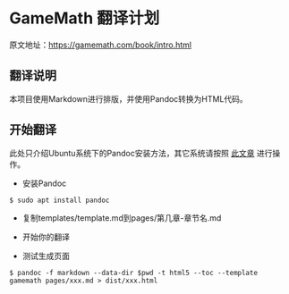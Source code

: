 # GameMath 翻译计划

原文地址：<https://gamemath.com/book/intro.html>

## 翻译说明

本项目使用Markdown进行排版，并使用Pandoc转换为HTML代码。

## 开始翻译

此处只介绍Ubuntu系统下的Pandoc安装方法，其它系统请按照
[此文章](https://pandoc.org/installing.html) 进行操作。

- 安装Pandoc

`$ sudo apt install pandoc`

- 复制templates/template.md到pages/第几章-章节名.md

- 开始你的翻译

- 测试生成页面
  
`$ pandoc -f markdown --data-dir $pwd -t html5 --toc --template gamemath pages/xxx.md > dist/xxx.html`
